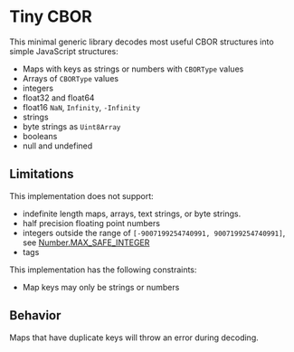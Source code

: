 # Tiny CBOR

This minimal generic library decodes most useful CBOR structures into simple
JavaScript structures:

- Maps with keys as strings or numbers with `CBORType` values
- Arrays of `CBORType` values
- integers
- float32 and float64
- float16 `NaN`, `Infinity`, `-Infinity`
- strings
- byte strings as `Uint8Array`
- booleans
- null and undefined

## Limitations

This implementation does not support:

- indefinite length maps, arrays, text strings, or byte strings.
- half precision floating point numbers
- integers outside the range of `[-9007199254740991, 9007199254740991]`, see
  [Number.MAX_SAFE_INTEGER](https://developer.mozilla.org/en-US/docs/Web/JavaScript/Reference/Global_Objects/Number/MAX_SAFE_INTEGER)
- tags

This implementation has the following constraints:

- Map keys may only be strings or numbers

## Behavior

Maps that have duplicate keys will throw an error during decoding.
